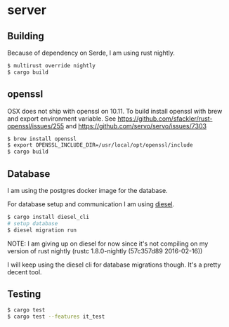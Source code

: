 # server

## Building

Because of dependency on Serde, I am using rust nightly.

```bash
$ multirust override nightly
$ cargo build
```

## openssl

OSX does not ship with openssl on 10.11. To build install openssl with brew
and export environment variable.
See https://github.com/sfackler/rust-openssl/issues/255 and https://github.com/servo/servo/issues/7303

```bash
$ brew install openssl
$ export OPENSSL_INCLUDE_DIR=/usr/local/opt/openssl/include
$ cargo build
```

## Database

I am using the postgres docker image for the database.

For database setup and communication I am using [diesel](https://github.com/sgrif/diesel).
```bash
$ cargo install diesel_cli
# setup database
$ diesel migration run
```
NOTE: I am giving up on diesel for now since it's not compiling on my version of rust nightly (rustc 1.8.0-nightly (57c357d89 2016-02-16))

I will keep using the diesel cli for database migrations though. It's a pretty decent tool.

## Testing

```bash
$ cargo test
$ cargo test --features it_test
```